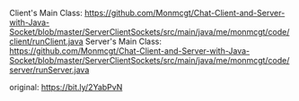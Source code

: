Client's Main Class: https://github.com/Monmcgt/Chat-Client-and-Server-with-Java-Socket/blob/master/ServerClientSockets/src/main/java/me/monmcgt/code/client/runClient.java
Server's Main Class: https://github.com/Monmcgt/Chat-Client-and-Server-with-Java-Socket/blob/master/ServerClientSockets/src/main/java/me/monmcgt/code/server/runServer.java

original: https://bit.ly/2YabPvN

